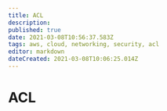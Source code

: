 ```yaml
---
title: ACL
description: 
published: true
date: 2021-03-08T10:56:37.583Z
tags: aws, cloud, networking, security, acl
editor: markdown
dateCreated: 2021-03-08T10:06:25.014Z
---
```


# ACL
